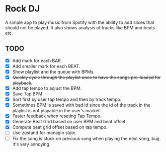 # Rock DJ

A simple app to play music from Spotify with the ability to add slices that should not be played.
It also shows analysis of tracks like BPM and beats etc.

## TODO

- [x] Add mark for each BAR.
- [x] Add smaller mark for each BEAT.
- [x] Show playlist and the queue with BPMs.
- [x] ~~Quickly cycle through the playlist once to have the songs pre-loaded for playback.~~
- [x] Add tap tempo to adjust the BPM.
- [x] Save Tap BPM
- [x] Sort first by user tap tempo and then by track tempo.
- [x] Sometimes BPM is saved with bad id since the id of the track in the playlist is not playable in the user's market.
- [x] Faster feedback when reseting Tap Tempo.
- [x] Generate Beat Grid based on user BPM and beat offset.
- [x] Compute beat grid offset based on tap tempo.
- [ ] Use zustand for managin state.
- [ ] Fix the song is stuck on previous song when playing the next song, bug. It's very annoying.
